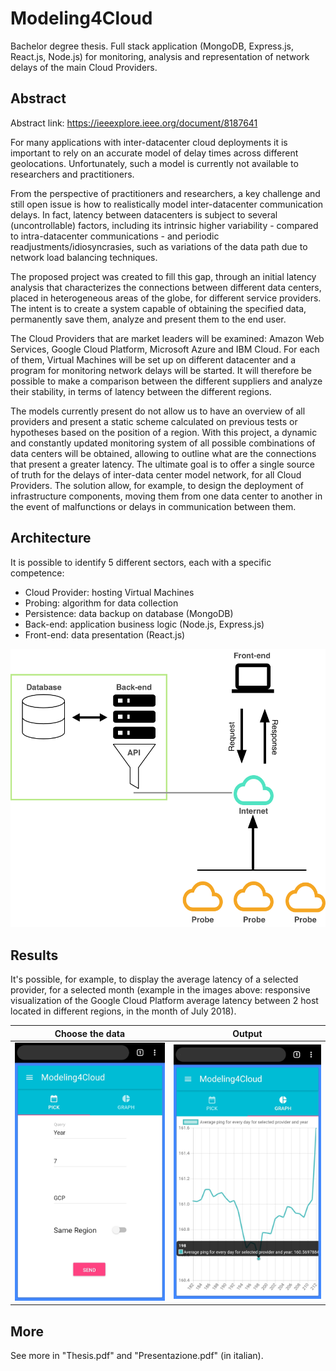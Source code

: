 # Modeling4Cloud
Bachelor degree thesis. Full stack application (MongoDB, Express.js, React.js, Node.js) for monitoring, analysis and representation of network delays of the main Cloud Providers.
## Abstract
Abstract link: https://ieeexplore.ieee.org/document/8187641

For many applications with inter-datacenter cloud deployments it is important to rely on an accurate model of delay times across different geolocations. Unfortunately, such a model is currently not available to researchers and practitioners.
 
From the perspective of practitioners and researchers, a key challenge and still open issue is how to realistically model inter-datacenter communication delays. In fact, latency between datacenters is subject to several (uncontrollable) factors, including its intrinsic higher variability - compared to intra-datacenter communications - and periodic readjustments/idiosyncrasies, such as variations of the data path due to network load balancing techniques. 

The proposed project was created to fill this gap, through an initial latency analysis that characterizes the connections between different data centers, placed in heterogeneous areas of the globe, for different service providers.
The intent is to create a system capable of obtaining the specified data, permanently save them, analyze and present them to the end user.

The Cloud Providers that are market leaders will be examined: Amazon Web Services, Google Cloud Platform, Microsoft Azure and IBM Cloud.
For each of them, Virtual Machines will be set up on different datacenter and a program for monitoring network delays will be started.
It will therefore be possible to make a comparison between the different suppliers and analyze their stability, in terms of latency between the different regions.

The models currently present do not allow us to have an overview of all providers and present a static scheme calculated on previous tests or hypotheses based on the position of a region.
With this project, a dynamic and constantly updated monitoring system of all possible combinations of data centers will be obtained, allowing to outline what are the connections that present a greater latency. The ultimate goal is to offer a single source of truth for the delays of inter-data center model network, for all Cloud Providers. The solution
allow, for example, to design the deployment of infrastructure components, moving them from one data center to another in the event of malfunctions or delays in communication between them.

## Architecture
It is possible to identify 5 different sectors, each with a specific competence:
- Cloud Provider: hosting Virtual Machines
- Probing: algorithm for data collection
- Persistence: data backup on database (MongoDB)
- Back-end: application business logic (Node.js, Express.js)
- Front-end: data presentation (React.js)

![Architecture](/images/README/architecture.png)

## Results
It's possible, for example, to display the average latency of a selected provider, for a selected month (example in the images above: responsive visualization of the Google Cloud Platform average latency between 2 host located in different regions, in the month of July 2018).

Choose the data             |  Output
:-------------------------:|:-------------------------:
![](/images/README/result2.jpg)  |  ![](/images/README/result1.jpg)
## More
See more in "Thesis.pdf" and "Presentazione.pdf" (in italian).

